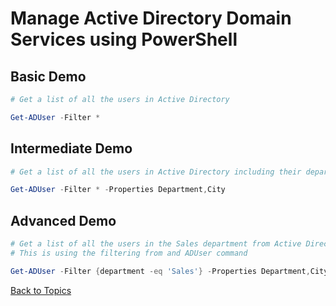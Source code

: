 # Manage Active Directory Domain Services using PowerShell

## Basic Demo

```PowerShell
# Get a list of all the users in Active Directory

Get-ADUser -Filter * 
```

## Intermediate Demo

```PowerShell
# Get a list of all the users in Active Directory including their department and city

Get-ADUser -Filter * -Properties Department,City
```

## Advanced Demo

```PowerShell
# Get a list of all the users in the Sales department from Active Directory including their department and city
# This is using the filtering from and ADUser command

Get-ADUser -Filter {department -eq 'Sales'} -Properties Department,City
```

[Back to Topics](../README.md#afternoon-session)
